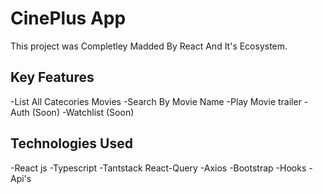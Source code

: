 # CinePlus App 

This project was Completley Madded By React And It's Ecosystem.

## Key Features

-List All Catecories Movies
-Search By Movie Name
-Play Movie trailer
-Auth (Soon)
-Watchlist (Soon)

## Technologies Used
 -React js
 -Typescript
 -Tantstack React-Query
 -Axios
 -Bootstrap
 -Hooks
 -Api's